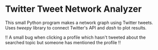 # Twitter Tweet Network Analyzer
This small Python program makes a network graph using Twitter tweets. Uses _tweepy_ library to connect Twitter's API and _dash_ to plot results.

!! A small bug when clicking a profile which hasn't tweeted about the searched topic but someone has mentioned the profile !!
